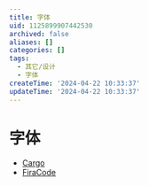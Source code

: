 ```yaml
---
title: 字体
uid: 1125899907442530
archived: false
aliases: []
categories: []
tags:
  - 其它/设计
  - 字体
createTime: '2024-04-22 10:33:37'
updateTime: '2024-04-22 10:33:37'
---
```


# 字体

- [Cargo](https://cargo.site/)
- [FiraCode](https://github.com/tonsky/FiraCode)
